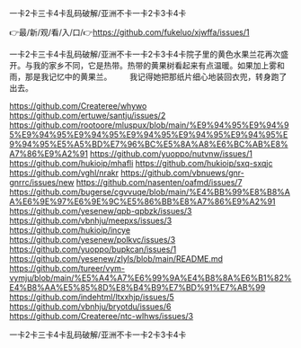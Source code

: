 一卡2卡三卡4卡乱码破解/亚洲不卡一卡2卡3卡4卡

👉最/新/观/看/入/口/👉https://github.com/fukeluo/xjwffa/issues/1

一卡2卡三卡4卡乱码破解/亚洲不卡一卡2卡3卡4卡院子里的黄色水果兰花再次盛开。与我的家乡不同，它是热带。热带的黄果树看起来有点温暖。如果加上雾和雨，那是我记忆中的黄果兰。
　　我记得她把那纸片细心地装回衣兜，转身跑了出去。


https://github.com/Createree/whywo
https://github.com/ertuwe/santju/issues/2
https://github.com/rootoore/mluspux/blob/main/%E9%94%95%E9%94%95%E9%94%95%E9%94%95%E9%94%95%E9%94%95%E9%94%95%E9%94%95%E5%A5%BD%E7%96%BC%E5%8A%A8%E6%BC%AB%E8%A7%86%E9%A2%91
https://github.com/yuoppo/nutvnw/issues/1
https://github.com/hukioip/mhafli
https://github.com/hukioip/sxq-sxqjc
https://github.com/vghl/nrakr
https://github.com/vbnuews/gnr-gnrrc/issues/new
https://github.com/nasenten/oafmd/issues/7
https://github.com/bugerse/cgvvuqe/blob/main/%E4%BB%99%E8%B8%AA%E6%9E%97%E6%9E%9C%E5%86%BB%E8%A7%86%E9%A2%91
https://github.com/yesenew/qpb-qpbzk/issues/3
https://github.com/vbnhju/meepxs/issues/3
https://github.com/hukioip/incye
https://github.com/yesenew/polkvc/issues/3
https://github.com/yuoppo/bupkcan/issues/1
https://github.com/yesenew/zlyls/blob/main/README.md
https://github.com/tureer/vym-vymju/blob/main/%E5%A4%A7%E6%99%9A%E4%B8%8A%E6%B1%82%E4%B8%AA%E5%85%8D%E8%B4%B9%E7%BD%91%E7%AB%99
https://github.com/indehtml/ltxxhjp/issues/5
https://github.com/vbnhju/bryotdu/issues/6
https://github.com/Createree/ntc-wlhws/issues/3

一卡2卡三卡4卡乱码破解/亚洲不卡一卡2卡3卡4卡
